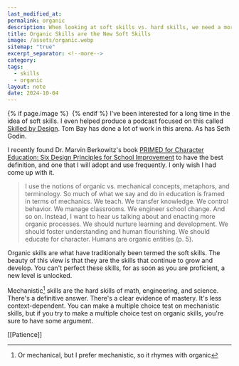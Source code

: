 ```yaml
---
last_modified_at: 
permalink: organic
description: When looking at soft skills vs. hard skills, we need a more clear framework. I adopt the framework of organic and mechanistic skills.
title: Organic Skills are the New Soft Skills
image: /assets/organic.webp
sitemap: "true"
excerpt_separator: <!--more-->
category: 
tags:
  - skills
  - organic
layout: note
date: 2024-10-04
---
```



{% if page.image %} <img src="{{ page.image }}" alt=""> {% endif %}
I've been interested for a long time in the idea of soft skills. I even helped produce a podcast focused on this called [Skilled by Design](https://skilledbydesign). Tom Bay has done a lot of work in this arena. As has Seth Godin.

I recently found Dr. Marvin Berkowitz's book [PRIMED for Character Education: Six Design Principles for School Improvement](https://amzn.to/4eOb0KG) to have the best definition, and one that I will adopt and use frequently. I only wish I had come up with it. 

>  I use the notions of organic vs. mechanical concepts, metaphors, and terminology. So much of what we say and do in education is framed in terms of mechanics. We teach. We transfer knowledge. We control behavior. We manage classrooms. We engineer school change. And so on. Instead, I want to hear us talking about and enacting more organic processes. We should nurture learning and development. We should foster understanding and human flourishing. We should educate for character. Humans are organic entities (p. 5).

Organic skills are what have traditionally been termed the soft skills. The beauty of this view is that they are the skills that continue to grow and develop. You can't perfect these skills, for as soon as you are proficient, a new level is unlocked. 

Mechanistic[^1] skills are the hard skills of math, engineering, and science. There's a definitive answer. There's a clear evidence of mastery. It's less context-dependent. You can make a multiple choice test on mechanistic skills, but if you try to make a multiple choice test on organic skills, you're sure to have some argument. 

[[Patience]]

[^1]: Or mechanical, but I prefer mechanistic, so it rhymes with organic